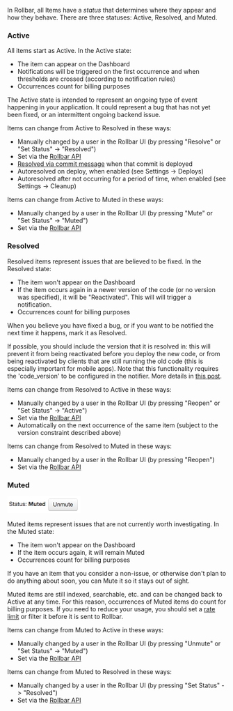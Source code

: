 In Rollbar, all Items have a *status* that determines where they appear
and how they behave. There are three statuses: Active, Resolved, and
Muted.

### Active

All items start as Active. In the Active state:

-   The item can appear on the Dashboard
-   Notifications will be triggered on the first occurrence and when
    thresholds are crossed (according to notification rules)
-   Occurrences count for billing purposes

The Active state is intended to represent an ongoing type of event
happening in your application. It could represent a bug that has not yet
been fixed, or an intermittent ongoing backend issue.

Items can change from Active to Resolved in these ways:

-   Manually changed by a user in the Rollbar UI (by pressing "Resolve"
    or "Set Status" -> "Resolved")
-   Set via the [Rollbar API](https://rollbar.com/docs/api/items/#modify-an-item)
-   [Resolved via commit message](https://rollbar.com/docs/resolve-via-commits/) when that
    commit is deployed
-   Autoresolved on deploy, when enabled (see Settings -> Deploys)
-   Autoresolved after not occurring for a period of time, when enabled
    (see Settings -> Cleanup)

Items can change from Active to Muted in these ways:

-   Manually changed by a user in the Rollbar UI (by pressing "Mute" or
    "Set Status" -> "Muted")
-   Set via the [Rollbar API](https://rollbar.com/docs/api/items/#modify-an-item)

### Resolved

Resolved items represent issues that are believed to be fixed. In the
Resolved state:

-   The item won't appear on the Dashboard
-   If the item occurs again in a newer version of the code (or no
    version was specified), it will be "Reactivated". This will will
    trigger a notification.
-   Occurrences count for billing purposes

When you believe you have fixed a bug, or if you want to be notified the
next time it happens, mark it as Resolved.

If possible, you should include the version that it is resolved in: this
will prevent it from being reactivated before you deploy the new code,
or from being reactivated by clients that are still running the old code
(this is especially important for mobile apps). Note that this
functionality requires the 'code\_version' to be configured in the
notifier. More details in [this post](https://rollbar.com/blog/resolving-rollbar-items-in-versions).

Items can change from Resolved to Active in these ways:

-   Manually changed by a user in the Rollbar UI (by pressing "Reopen"
    or "Set Status" -> "Active")
-   Set via the [Rollbar API](https://rollbar.com/docs/api/items/#modify-an-item)
-   Automatically on the next occurrence of the same item (subject to
    the version constraint described above)

Items can change from Resolved to Muted in these ways:

-   Manually changed by a user in the Rollbar UI (by pressing "Reopen")
-   Set via the [Rollbar API](https://rollbar.com/docs/api/items/#modify-an-item)

### Muted

![](../images/guides/active-resolved-muted/muted.png)

Muted items represent issues that are not currently worth
investigating. In the Muted state:

-   The item won't appear on the Dashboard
-   If the item occurs again, it will remain Muted
-   Occurrences count for billing purposes

If you have an item that you consider a non-issue, or otherwise don't
plan to do anything about soon, you can Mute it so it stays out of
sight.

Muted items are still indexed, searchable, etc. and can be changed back
to Active at any time. For this reason, occurrences of Muted items do
count for billing purposes. If you need to reduce your usage, you should
set a [rate limit](https://rollbar.com/docs/rate-limits/) or filter it
before it is sent to Rollbar.

Items can change from Muted to Active in these ways:

-   Manually changed by a user in the Rollbar UI (by pressing "Unmute"
    or "Set Status" -> "Muted")
-   Set via the [Rollbar API](https://rollbar.com/docs/api/items/#modify-an-item)

Items can change from Muted to Resolved in these ways:

-   Manually changed by a user in the Rollbar UI (by pressing "Set
    Status" -> "Resolved")
-   Set via the [Rollbar API](https://rollbar.com/docs/api/items/#modify-an-item)
